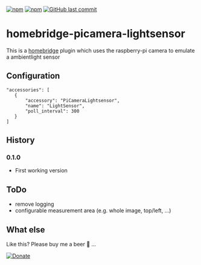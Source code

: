 [![npm](https://img.shields.io/npm/v/homebridge-picamera-lightsensor.svg?style=plastic)](https://www.npmjs.com/package/homebridge-picamera-lightsensor)
[![npm](https://img.shields.io/npm/dt/homebridge-picamera-lightsensor.svg?style=plastic)](https://www.npmjs.com/package/homebridge-picamera-lightsensor)
[![GitHub last commit](https://img.shields.io/github/last-commit/skrollme/homebridge-picamera-lightsensor.svg?style=plastic)](https://github.com/skrollme/homebridge-picamera-lightsensor)

# homebridge-picamera-lightsensor

This is a [homebridge](https://github.com/nfarina/homebridge) plugin which uses the raspberry-pi camera to emulate a ambientlight sensor

## Configuration

 ```
"accessories": [
	{
		"accessory": "PiCameraLightsensor",
		"name": "LightSensor",
		"poll_interval": 300
	}
]
 ```

## History

### 0.1.0
- First working version

## ToDo
- remove logging
- configurable measurement area (e.g. whole image, top/left, ...)

## What else

Like this? Please buy me a beer :beers: ...

[![Donate](https://img.shields.io/badge/Donate-PayPal-blue.svg)](https://www.paypal.me/skroll)



